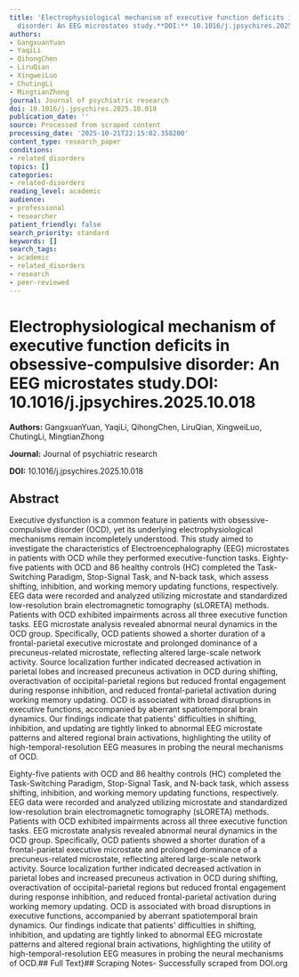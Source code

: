 ```yaml
---
title: 'Electrophysiological mechanism of executive function deficits in obsessive-compulsive
  disorder: An EEG microstates study.**DOI:** 10.1016/j.jpsychires.2025.10.018'
authors:
- GangxuanYuan
- YaqiLi
- QihongChen
- LiruQian
- XingweiLuo
- ChutingLi
- MingtianZhong
journal: Journal of psychiatric research
doi: 10.1016/j.jpsychires.2025.10.018
publication_date: ''
source: Processed from scraped content
processing_date: '2025-10-21T22:15:02.358200'
content_type: research_paper
conditions:
- related_disorders
topics: []
categories:
- related-disorders
reading_level: academic
audience:
- professional
- researcher
patient_friendly: false
search_priority: standard
keywords: []
search_tags:
- academic
- related_disorders
- research
- peer-reviewed
---
```


# Electrophysiological mechanism of executive function deficits in obsessive-compulsive disorder: An EEG microstates study.**DOI:** 10.1016/j.jpsychires.2025.10.018

**Authors:** GangxuanYuan, YaqiLi, QihongChen, LiruQian, XingweiLuo, ChutingLi, MingtianZhong

**Journal:** Journal of psychiatric research

**DOI:** 10.1016/j.jpsychires.2025.10.018

## Abstract

Executive dysfunction is a common feature in patients with obsessive-compulsive disorder (OCD), yet its underlying electrophysiological mechanisms remain incompletely understood. This study aimed to investigate the characteristics of Electroencephalography (EEG) microstates in patients with OCD while they performed executive-function tasks.
Eighty-five patients with OCD and 86 healthy controls (HC) completed the Task-Switching Paradigm, Stop-Signal Task, and N-back task, which assess shifting, inhibition, and working memory updating functions, respectively. EEG data were recorded and analyzed utilizing microstate and standardized low-resolution brain electromagnetic tomography (sLORETA) methods.
Patients with OCD exhibited impairments across all three executive function tasks. EEG microstate analysis revealed abnormal neural dynamics in the OCD group. Specifically, OCD patients showed a shorter duration of a frontal-parietal executive microstate and prolonged dominance of a precuneus-related microstate, reflecting altered large-scale network activity. Source localization further indicated decreased activation in parietal lobes and increased precuneus activation in OCD during shifting, overactivation of occipital-parietal regions but reduced frontal engagement during response inhibition, and reduced frontal-parietal activation during working memory updating.
OCD is associated with broad disruptions in executive functions, accompanied by aberrant spatiotemporal brain dynamics. Our findings indicate that patients' difficulties in shifting, inhibition, and updating are tightly linked to abnormal EEG microstate patterns and altered regional brain activations, highlighting the utility of high-temporal-resolution EEG measures in probing the neural mechanisms of OCD.

Eighty-five patients with OCD and 86 healthy controls (HC) completed the Task-Switching Paradigm, Stop-Signal Task, and N-back task, which assess shifting, inhibition, and working memory updating functions, respectively. EEG data were recorded and analyzed utilizing microstate and standardized low-resolution brain electromagnetic tomography (sLORETA) methods.
Patients with OCD exhibited impairments across all three executive function tasks. EEG microstate analysis revealed abnormal neural dynamics in the OCD group. Specifically, OCD patients showed a shorter duration of a frontal-parietal executive microstate and prolonged dominance of a precuneus-related microstate, reflecting altered large-scale network activity. Source localization further indicated decreased activation in parietal lobes and increased precuneus activation in OCD during shifting, overactivation of occipital-parietal regions but reduced frontal engagement during response inhibition, and reduced frontal-parietal activation during working memory updating.
OCD is associated with broad disruptions in executive functions, accompanied by aberrant spatiotemporal brain dynamics. Our findings indicate that patients' difficulties in shifting, inhibition, and updating are tightly linked to abnormal EEG microstate patterns and altered regional brain activations, highlighting the utility of high-temporal-resolution EEG measures in probing the neural mechanisms of OCD.## Full Text}## Scraping Notes- Successfully scraped from DOI.org